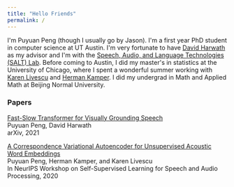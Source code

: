 ```yaml
---
title: "Hello Friends"
permalink: /
---
```


I'm Puyuan Peng (though I usually go by Jason). I'm a first year PhD student in computer science at UT Austin. I'm very fortunate to have [David Harwath](https://www.cs.utexas.edu/~harwath/) as my advisor and I'm with the [Speech, Audio, and Language Technologies (SALT) Lab](http://saltlab.cs.utexas.edu/). Before coming to Austin, I did my master's in statistics at the University of Chicago, where I spent a wonderful summer working with [Karen Livescu](https://home.ttic.edu/~klivescu/) and [Herman Kamper](https://www.kamperh.com/). I did my undergrad in Math and Applied Math at Beijing Normal University.

### Papers

[Fast-Slow Transformer for Visually Grounding Speech](https://arxiv.org/pdf/2109.08186.pdf)  
Puyuan Peng, David Harwath  
arXiv, 2021
 
  
[A Correspondence Variational Autoencoder for Unsupervised Acoustic Word Embeddings](https://arxiv.org/abs/2012.02221)  
Puyuan Peng, Herman Kamper, and Karen Livescu  
In NeurIPS Workshop on Self-Supervised Learning for Speech and Audio Processing, 2020